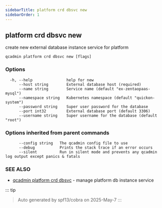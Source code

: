 ```yaml
---
sidebarTitle: platform crd dbsvc new
sidebarOrder: 1
---
```


## platform crd dbsvc new<Badge type="tip" text="4.0.0" />

create new external database instance service for platform

```
qcadmin platform crd dbsvc new [flags]
```

### Options

```
  -h, --help               help for new
      --host string        External database host (required)
      --name string        Service name (default "ex-zentaopaas-mysql")
      --namespace string   Kubernetes namespace (default "quickon-system")
      --password string    Super user password for the database
      --port int32         External database port (default 3306)
      --username string    Super username for the database (default "root")
```

### Options inherited from parent commands

```
      --config string   The qcadmin config file to use
      --debug           Prints the stack trace if an error occurs
      --silent          Run in silent mode and prevents any qcadmin log output except panics & fatals
```

### SEE ALSO

* [qcadmin platform crd dbsvc](platform_crd_dbsvc.md)	 - manage platform db instance service

::: tip
>Auto generated by spf13/cobra on 2025-May-7
:::